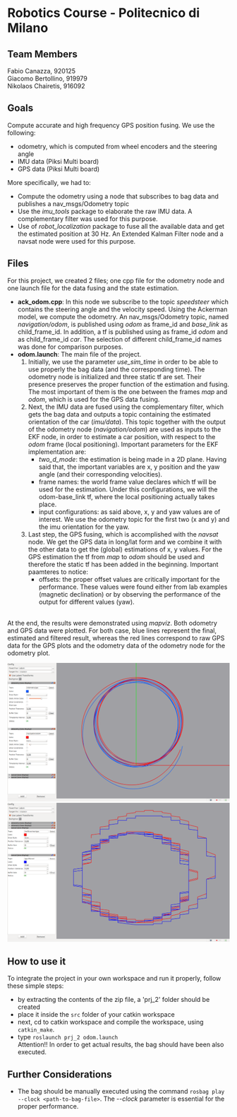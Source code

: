 # Robotics Course - Politecnico di Milano

## Team Members
Fabio Canazza, 920125  
Giacomo Bertollino, 919979  
Nikolaos Chairetis, 916092

## Goals
Compute accurate and high frequency GPS position fusing. We use the following:
- odometry, which is computed from wheel encoders and the steering angle
- IMU data (Piksi Multi board)
- GPS data (Piksi Multi board)

More specifically, we had to:
- Compute the odometry using a node that subscribes to bag data and publishes a nav_msgs/Odometry topic
- Use the *imu_tools* package to elaborate the raw IMU data. A complementary filter was used for this purpose.
- Use of *robot_localization* package to fuse all the available data and get the estimated position at 30 Hz. An Extended Kalman Filter node and a navsat node were used for this purpose.

## Files
For this project, we created 2 files; one cpp file for the odometry node and one launch file for the data fusing and the state estimation.
- **ack_odom.cpp**:
In this node we subscribe to the topic *speedsteer* which contains the steering angle and the velocity speed. Using the Ackerman model, we compute the odometry.
An nav_msgs/Odometry topic, named *navigation/odom*, is published using *odom* as frame_id and *base_link* as child_frame_id. In addition, a tf is published using 
as frame_id *odom* and as child_frame_id *car*. The selection of different child_frame_id names was done for comparison purposes.
- **odom.launch**:
The main file of the project.
  1. Initially, we use the parameter *use_sim_time* in order to be able to use properly the bag data (and the corresponding time). The odometry node is initialized and three static tf are set. Their presence 
preserves the proper function of the estimation and fusing. The most important of them is the one between the frames *map* and *odom*, which is used for the GPS data fusing.
  2. Next, the IMU data are fused using the complementary filter, which gets the bag data and outputs a topic containing the estimated orientation of the car (*imu/data*). This topic together with the output of the odometry node (*navigation/odom*) are used as inputs to the EKF node, in order to estimate a car position, with respect to the *odom* frame (local positioning). Important parameters for the EKF implementation are:
      - *two_d_mode*: the estimation is being made in a 2D plane. Having said that, the important variables are x, y position and the yaw angle (and their corresponding velocities).
      - frame names: the world frame value declares which tf will be used for the estimation. Under this configurations, we will the odom-base_link tf, where the local positioning actually takes place.
      - input configurations: as said above, x, y and yaw values are of interest. We use the odometry topic for the first two (x and y) and the imu orientation for the yaw.
  3. Last step, the GPS fusing, which is accomplished with the *navsat* node. We get the GPS data in long/lat form and we combine it with the other data to get the (global) estimations of x, y values. For the GPS estimation the tf from *map* to *odom* should be used and therefore the static tf has been added in the beginning. Important paamteres to notice:
      - offsets: the proper offset values are critically important for the performance. These values were found either from lab examples (magnetic declination) or by observing the performance of the output for different values (yaw).

<br> At the end, the results were demonstrated using *mapviz*. Both odometry and GPS data were plotted. For both case, blue lines represent the final, estimated and filtered result, whereas the red lines correspond to raw GPS data for the GPS plots and the odometry data of the odometry node for the odometry plot.

<p align="center">
  <img src="https://github.com/nikchrts/prj_2/blob/master/mapviz-odom.png" alt="drawing" width="780">
  <img src="https://github.com/nikchrts/prj_2/blob/master/mapviz-gps.png" alt="drawing" width="780">
</p>


## How to use it
To integrate the project in your own workspace and run it properly, follow these simple steps:
- by extracting the contents of the zip file, a 'prj_2' folder should be created
- place it inside the `src` folder of your catkin workspace
- next, cd to catkin workspace and compile the workspace, using `catkin_make`.
- type `roslaunch prj_2 odom.launch`<br>Attention!! In order to get actual results, the bag should have been also executed.

## Further Considerations
* The bag should be manually executed using the command `rosbag play --clock <path-to-bag-file>`. The *--clock* parameter is essential for the proper performance.
